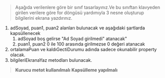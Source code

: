 
> Aşağıda verilenlere göre  bir sınıf tasarlayınız.Ve bu sınıftan klavyeden girilen verilere göre for döngüsü yardımıyla 3 nesne oluşturup bilgilerini ekrana yazdırınız.

1. adSoyad, puan1, puan2 alanları bulunacak ve aşağıdaki şartlarda kapsüllenecek
    1. adSoyad boş gelirse "Ad Soyad girilmedi" atanacak"
    2. puan1, puan2 0 ile 100 arasında girilmezse 0 değeri atanacak
2.  ortalamaPuan ve kaldıGectiDurumu adında sadece okunabilir  property olacak.
3.  bilgileriEkranaYaz metodları bulunacak.

> **Kurucu metot kullanılmalı**
> **Kapsülleme yapılmalı**



